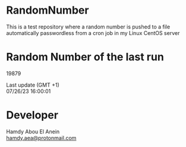# RandomNumber    
This is a test repository where a random number is pushed to a file automatically passwordless from a cron job in my Linux CentOS server    
# Random Number of the last run   
19879
      
Last update (GMT +1)    
07/26/23 16:00:01
# Developer    
Hamdy Abou El Anein   
hamdy.aea@protonmail.com

